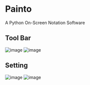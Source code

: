 # Painto
A Python On-Screen Notation Software 

## Tool Bar 
![image](https://github.com/BradleyBao/Painto/assets/80588549/63e9a151-4aee-4e5e-8d59-ac3bcfcf6eeb)
![image](https://github.com/BradleyBao/Painto/assets/80588549/f1a5d697-4fc8-4a84-bc67-09d949c005ed)


## Setting 
![image](https://github.com/BradleyBao/Painto/assets/80588549/d9130b53-8230-47de-8f79-6b2b761573e8)
![image](https://github.com/BradleyBao/Painto/assets/80588549/2e58033b-3926-4892-98b7-2be9271f8bdd)


